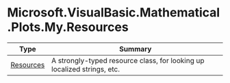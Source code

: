 ﻿
# Microsoft.VisualBasic.Mathematical.Plots.My.Resources

|Type|Summary|
|----|-------|
|<a href="#" onClick="load('/docs/Microsoft.VisualBasic.Mathematical.Plots.My.Resources/Resources.md')">Resources</a>|A strongly-typed resource class, for looking up localized strings, etc.|

